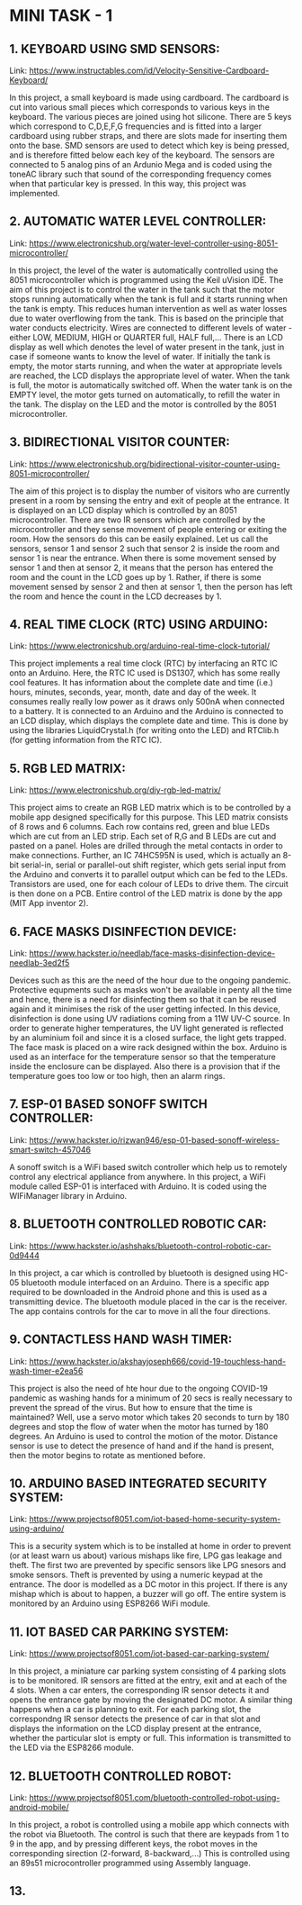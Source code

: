 # MINI TASK - 1

## 1. KEYBOARD USING SMD SENSORS:

Link: https://www.instructables.com/id/Velocity-Sensitive-Cardboard-Keyboard/

In this project, a small keyboard is made using cardboard. The cardboard is cut into various small pieces which corresponds to various keys in the keyboard. The various pieces are joined using hot silicone. There are 5 keys which correspond to C,D,E,F,G frequencies and is fitted into a larger cardboard using rubber straps, and there are slots made for inserting them onto the base. SMD sensors are used to detect which key is being pressed, and is therefore fitted below each key of the keyboard. The sensors are connected to 5 analog pins of an Ardunio Mega and is coded using the toneAC library such that sound of the corresponding frequency comes when that particular key is pressed. In this way, this project was implemented.

## 2. AUTOMATIC WATER LEVEL CONTROLLER:

Link: https://www.electronicshub.org/water-level-controller-using-8051-microcontroller/

In this project, the level of the water is automatically controlled using the 8051 microcontroller which is programmed using the Keil uVision IDE. The aim of this project is to control the water in the tank such that the motor stops running automatically when the tank is full and it starts running when the tank is empty. This reduces human intervention as well as water losses due to water overflowing from the tank. This is based on the principle that water conducts electricity. Wires are connected to different levels of water - either LOW, MEDIUM, HIGH or QUARTER full, HALF full,... There is an LCD display as well which denotes the level of water present in the tank, just in case if someone wants to know the level of water. If initially the tank is empty, the motor starts running, and when the water at appropriate levels are reached, the LCD displays the appropriate level of water. When the tank is full, the motor is automatically switched off. When the water tank is on the EMPTY level, the motor gets turned on automatically, to refill the water in the tank. The display on the LED and the motor is controlled by the 8051 microcontroller.

## 3. BIDIRECTIONAL VISITOR COUNTER:

Link: https://www.electronicshub.org/bidirectional-visitor-counter-using-8051-microcontroller/

The aim of this project is to display the number of visitors who are currently present in a room by sensing the entry and exit of people at the entrance. It is displayed on an LCD display which is controlled by an 8051 microcontroller. There are two IR sensors which are controlled by the microcontroller and they sense movement of people entering or exiting the room. How the sensors do this can be easily explained. Let us call the sensors, sensor 1 and sensor 2 such that sensor 2 is inside the room and sensor 1 is near the entrance. When there is some movement sensed by sensor 1 and then at sensor 2, it means that the person has entered the room and the count in the LCD goes up by 1. Rather, if there is some movement sensed by sensor 2 and then at sensor 1, then the person has left the room and hence the count in the LCD decreases by 1.

## 4. REAL TIME CLOCK (RTC) USING ARDUINO:

Link: https://www.electronicshub.org/arduino-real-time-clock-tutorial/

This project implements a real time clock (RTC) by interfacing an RTC IC onto an Arduino. Here, the RTC IC used is DS1307, which has some really cool features. It has information about the complete date and time (i.e.) hours, minutes, seconds, year, month, date and day of the week. It consumes really really low power as it draws only 500nA when connected to a battery. It is connected to an Arduino and the Arduino is connected to an LCD display, which displays the complete date and time. This is done by using the libraries LiquidCrystal.h (for writing onto the LED) and RTClib.h (for getting information from the RTC IC).

## 5. RGB LED MATRIX:

Link: https://www.electronicshub.org/diy-rgb-led-matrix/

This project aims to create an RGB LED matrix which is to be controlled by a mobile app designed specifically for this purpose. This LED matrix consists of 8 rows and 6 columns. Each row contains red, green and blue LEDs which are cut from an LED strip. Each set of R,G and B LEDs are cut and pasted on a panel. Holes are drilled through the metal contacts in order to make connections. Further, an IC 74HC595N is used, which is actually an 8-bit serial-in, serial or parallel-out shift register, which gets serial input from the Arduino and converts it to parallel output which can be fed to the LEDs. Transistors are used, one for each colour of LEDs to drive them. The circuit is then done on a PCB. Entire control of the LED matrix is done by the app (MIT App inventor 2).

## 6. FACE MASKS DISINFECTION DEVICE:

Link: https://www.hackster.io/needlab/face-masks-disinfection-device-needlab-3ed2f5

Devices such as this are the need of the hour due to the ongoing pandemic. Protective equpments such as masks won't be available in penty all the time and hence, there is a need for disinfecting them so that it can be reused again and it minimises the risk of the user getting infected. In this device, disinfection is done using UV radiations coming from a 11W UV-C source. In order to generate higher temperatures, the UV light generated is reflected by an aluminium foil and since it is a closed surface, the light gets trapped. The face mask is placed on a wire rack designed within the box. Arduino is used as an interface for the temperature sensor so that the temperature inside the enclosure can be displayed. Also there is a provision that if the temperature goes too low or too high, then an alarm rings.

## 7. ESP-01 BASED SONOFF SWITCH CONTROLLER:

Link: https://www.hackster.io/rizwan946/esp-01-based-sonoff-wireless-smart-switch-457046

A sonoff switch is a WiFi based switch controller which help us to remotely control any electrical appliance from anywhere. In this project, a WiFi module called ESP-01 is interfaced with Arduino. It is coded using the WIFiManager library in Arduino.

## 8. BLUETOOTH CONTROLLED ROBOTIC CAR:

Link: https://www.hackster.io/ashshaks/bluetooth-control-robotic-car-0d9444

In this project, a car which is controlled by bluetooth is designed using HC-05 bluetooth module interfaced on an Arduino. There is a specific app required to be downloaded in the Android phone and this is used as a transmitting device. The bluetooth module placed in the car is the receiver. The app contains controls for the car to move in all the four directions.

## 9. CONTACTLESS HAND WASH TIMER:

Link: https://www.hackster.io/akshayjoseph666/covid-19-touchless-hand-wash-timer-e2ea56

This project is also the need of hte hour due to the ongoing COVID-19 pandemic as washing hands for a minimum of 20 secs is really necessary to prevent the spread of the virus. But how to ensure that the time is maintained? Well, use a servo motor which takes 20 seconds to turn by 180 degrees and stop the flow of water when the motor has turned by 180 degrees. An Arduino is used to control the motion of the motor. Distance sensor is use to detect the presence of hand and if the hand is present, then the motor begins to rotate as mentioned before.

## 10. ARDUINO BASED INTEGRATED SECURITY SYSTEM:

Link: https://www.projectsof8051.com/iot-based-home-security-system-using-arduino/

This is a security system which is to be installed at home in order to prevent (or at least warn us about) various mishaps like fire, LPG gas leakage and theft. The first two are prevented by specific sensors like LPG snesors and smoke sensors. Theft is prevented by using a numeric keypad at the entrance. The door is modelled as a DC motor in this project. If there is any mishap which is about to happen, a buzzer will go off. The entire system is monitored by an Arduino using ESP8266 WiFi module.

## 11. IOT BASED CAR PARKING SYSTEM:

Link: https://www.projectsof8051.com/iot-based-car-parking-system/

In this project, a miniature car parking system consisting of 4 parking slots is to be monitored. IR sensors are fitted at the entry, exit and at each of the 4 slots. When a car enters, the corresponding IR sensor detects it and opens the entrance gate by moving the designated DC motor. A similar thing happens when a car is planning to exit. For each parking slot, the correspondng IR sensor detects the presence of car in that slot and displays the information on the LCD display present at the entrance, whether the particular slot is empty or full. This information is transmitted to the LED via the ESP8266 module. 

## 12. BLUETOOTH CONTROLLED ROBOT:

Link: https://www.projectsof8051.com/bluetooth-controlled-robot-using-android-mobile/

In this project, a robot is controlled using a mobile app which connects with the robot via Bluetooth. The control is such that there are keypads from 1 to 9 in the app, and by pressing different keys, the robot moves in the corresponding sirection (2-forward, 8-backward,...) This is controlled using an 89s51 microcontroller programmed using Assembly language.

## 13. 
